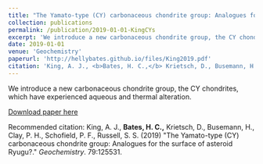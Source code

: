 ```yaml
---
title: "The Yamato-type (CY) carbonaceous chondrite group: Analogues for the surface of asteroid Ryugu?"
collection: publications
permalink: /publication/2019-01-01-KingCYs
excerpt: 'We introduce a new carbonaceous chondrite group, the CY chondrites, which have experienced aqueous and thermal alteration.'
date: 2019-01-01
venue: 'Geochemistry'
paperurl: 'http://hellybates.github.io/files/King2019.pdf'
citation: 'King, A. J., <b>Bates, H. C.,</b> Krietsch, D., Busemann, H., Clay, P. H., Schofield, P. F., Russell, S. S. (2019) &amp;quot;The Yamato-type (CY) carbonaceous chondrite group: Analogues for the surface of asteroid Ryugu?.&amp;quot; <i>Geochemistry</i>. 79:125531.'
---
```

We introduce a new carbonaceous chondrite group, the CY chondrites, which have experienced aqueous and thermal alteration.

[Download paper here](http://hellybates.github.io/files/King2019.pdf)

Recommended citation: King, A. J., <b>Bates, H. C.,</b> Krietsch, D., Busemann, H., Clay, P. H., Schofield, P. F., Russell, S. S. (2019) &quot;The Yamato-type (CY) carbonaceous chondrite group: Analogues for the surface of asteroid Ryugu?.&quot; <i>Geochemistry</i>. 79:125531.